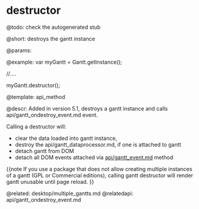destructor
=============


@todo:
	check the autogenerated stub

@short:
	destroys the gantt instance

@params:



@example:
var myGantt = Gantt.getInstance();

//....

myGantt.destructor();

@template:	api_method

@descr:
Added in version 5.1, destroys a gantt instance and calls api/gantt_ondestroy_event.md event.

Calling a destructor will:

- clear the data loaded into gantt instance, 
- destroy the api/gantt_dataprocessor.md, if one is attached to gantt
- detach gantt from DOM
- detach all DOM events attached via [api/gantt_event.md](gantt.event) method

{{note
If you use a package that does not allow creating multiple instances of a gantt (GPL or Commercial editions), calling gantt destructor will render gantt unusable until page reload.
}}

@related:
	desktop/multiple_gantts.md
@relatedapi:
    api/gantt_ondestroy_event.md


